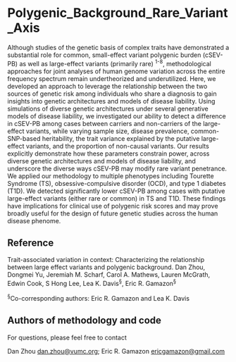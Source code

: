 # Polygenic_Background_Rare_Variant_Axis

Although studies of the genetic basis of complex traits have demonstrated a substantial role for common, small-effect variant polygenic burden (cSEV-PB) as well as large-effect variants (primarily rare) <sup>1-8</sup>, methodological approaches for joint analyses of human genome variation across the entire frequency spectrum remain undertheorized and underutilized. Here, we developed an approach to leverage the relationship between the two sources of genetic risk among individuals who share a diagnosis to gain insights into genetic architectures and models of disease liability. Using simulations of diverse genetic architectures under several generative models of disease liability, we investigated our ability to detect a difference in cSEV-PB among cases between carriers and non-carriers of the large-effect variants, while varying sample size, disease prevalence, common-SNP-based heritability, the trait variance explained by the putative large-effect variants, and the proportion of non-causal variants. Our results explicitly demonstrate how these parameters constrain power, across diverse genetic architectures and models of disease liability, and underscore the diverse ways cSEV-PB may modify rare variant penetrance.  We applied our methodology to multiple phenotypes including Tourette Syndrome (TS), obsessive-compulsive disorder (OCD), and type 1 diabetes (T1D). We detected significantly lower cSEV-PB among cases with putative large-effect variants (either rare or common) in TS and T1D. These findings have implications for clinical use of polygenic risk scores and may prove broadly useful for the design of future genetic studies across the human disease phenome.  

## Reference

Trait-associated variation in context: Characterizing the relationship between large effect variants and polygenic background. Dan Zhou, Dongmei Yu, Jeremiah M. Scharf, Carol A. Mathews, Lauren McGrath, Edwin Cook, S Hong Lee, Lea K. Davis<sup>§</sup>, Eric R. Gamazon<sup>§</sup>

<sup>§</sup>Co-corresponding authors:  Eric R. Gamazon and Lea K. Davis

## Authors of methodology and code

For questions, please feel free to contact

Dan Zhou dan.zhou@vumc.org;
Eric R. Gamazon ericgamazon@gmail.com
